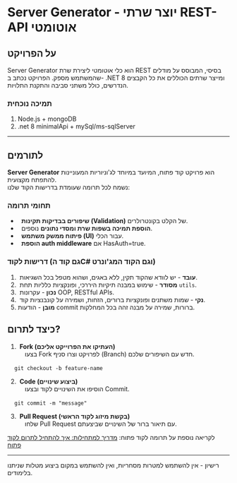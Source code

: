 # Server Generator - יוצר שרתי REST-API אוטומטי

## על הפרויקט

Server Generator הוא כלי אוטומטי ליצירת שרת REST בסיסי, המבוסס על מודלים שהמשתמש מספק. הפרויקט נכתב ב- .NET 8 ומייצר שרתים הכוללים את כל הקבצים הנדרשים, כולל משתני סביבה והתקנת התלויות.
### תמיכה נוכחית
1. Node.js + mongoDB
2. .net 8 minimalApi + mySql/ms-sqlServer
---

לתורמים
-------

**Server Generator** הוא פרויקט קוד פתוח, המיועד במיוחד לג'וניוריות המעוניינות להתפתח מקצועית.\
נשמח לכל תרומה שעומדת בדרישות הקוד שלנו:

### תחומי תרומה

-   **שיפורים בבדיקות תקינות (Validation)** של הקלט בקונטרולרים.
-   **הוספת תמיכה בשפות שרת ומסדי נתונים** נוספים.
-   **פיתוח ממשק משתמש (UI)** עבור הכלי.
-   **הוספת auth middleware** אם HasAuth=true.

### דרישות לקוד (גם קוד הC# וגם הקוד המג'ונרט)

1.  **עובד** - יש לוודא שהקוד תקין, ללא באגים, ושהוא מטפל בכל השגיאות.
2.  **מסודר** - שימוש במבנה תיקיות היררכי, ופונקציות כלליות תחת `utils`.
3.  **נכון** - עקרונות OOP, RESTful APIs.
4.  **נקי** - שמות משתנים ופונקציות ברורים, הזחות, ושמירה על קונבנציות קוד.
5. **מובן** - הודעות commit ברורות, שמירה על מבנה זהה בכל המחלקות.


כיצד לתרום?
-----------

1.  **Fork (העתיקו את הפרוייקט אליכם)**\
    בצעו Fork לפרויקט וצרו סניף (Branch) חדש עם השיפורים שלכם.

    `git checkout -b feature-name`

2.  **Code (ביצוע שינויים)**\
    הוסיפו את השינויים לקוד ובצעו Commit.

    `git commit -m "message"`

3.  **Pull Request (בקשת מיזוג לקוד הראשי)**\
    שלחו Pull Request עם תיאור ברור של השינויים שביצעתם.

לקריאה נוספת על תרומה לקוד פתוח: [מדריך למתחילות: איך להתחיל לתרום לקוד פתוח](https://maakaf.netlify.app/newbies/he_how-to-start-os-practice/)

* * * * *

רישיון - אין להשתמש למטרות מסחריות, ואין להשתמש במקום ביצוע מטלות שניתנו בלימודים.
